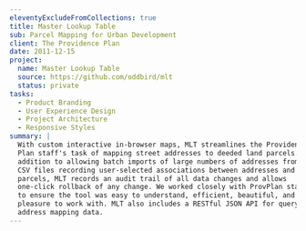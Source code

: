 ```yaml
---
eleventyExcludeFromCollections: true
title: Master Lookup Table
sub: Parcel Mapping for Urban Development
client: The Providence Plan
date: 2011-12-15
project:
  name: Master Lookup Table
  source: https://github.com/oddbird/mlt
  status: private
tasks:
  - Product Branding
  - User Experience Design
  - Project Architecture
  - Responsive Styles
summary: |
  With custom interactive in-browser maps, MLT streamlines the Providence
  Plan staff's task of mapping street addresses to deeded land parcels. In
  addition to allowing batch imports of large numbers of addresses from
  CSV files recording user-selected associations between addresses and
  parcels, MLT records an audit trail of all data changes and allows
  one-click rollback of any change. We worked closely with ProvPlan staff
  to ensure the tool was easy to understand, efficient, beautiful, and a
  pleasure to work with. MLT also includes a RESTful JSON API for querying
  address mapping data.
---
```



